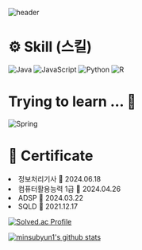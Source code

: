 ![header](https://capsule-render.vercel.app/api?type=waving&color=gradient&height=300&section=header&text=MINSUB%20YUN's%20Github)

# ⚙ Skill (스킬)

![Java](https://img.shields.io/badge/Java-007396.svg?&style=for-the-badge&logo=Java&logoColor=white)
![JavaScript](https://img.shields.io/badge/JavaScript-F7DF1E.svg?&style=for-the-badge&logo=JavaScript&logoColor=white)
![Python](https://img.shields.io/badge/Python-3776AB.svg?&style=for-the-badge&logo=Python&logoColor=white)
![R](https://img.shields.io/badge/R-276DC3.svg?&style=for-the-badge&logo=R&logoColor=white)

# Trying to learn ... 📌

![Spring](https://img.shields.io/badge/Spring-6DB33F.svg?&style=for-the-badge&logo=Spring&logoColor=white)

# 📄 Certificate
<li>정보처리기사 📆 2024.06.18 </li>
<li>컴퓨터활용능력 1급 📆 2024.04.26 </li>
<li>ADSP 📆 2024.03.22 </li>
<li>SQLD 📆 2021.12.17 </li>


[![Solved.ac Profile](http://mazassumnida.wtf/api/v2/generate_badge?boj=minsubyun1)](https://solved.ac/minsubyun1/)

[![minsubyun1's github stats](https://github-readme-stats.vercel.app/api/top-langs/?username=minsubyun1&show_icons=true&hide_border=true&title_color=004386&icon_color=004386&layout=compact)](https://github.com/minsubyun1)

<!--
**minsubyun1/minsubyun1** is a ✨ _special_ ✨ repository because its `README.md` (this file) appears on your GitHub profile.

Here are some ideas to get you started:

- 🔭 I’m currently working on ...
- 🌱 I’m currently learning ...
- 👯 I’m looking to collaborate on ...
- 🤔 I’m looking for help with ...
- 💬 Ask me about ...
- 📫 How to reach me: ...
- 😄 Pronouns: ...
- ⚡ Fun fact: ...
-->
